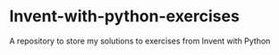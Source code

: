 # Invent-with-python-exercises
A repository to store my solutions to exercises from Invent with Python 
